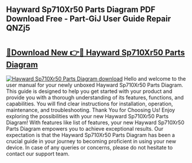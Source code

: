 ## Hayward Sp710Xr50 Parts Diagram PDF Download Free - Part-GiJ User Guide Repair QNZj5

# <h2><a href="http://dfqaxt0.blite.top/?on=Hayward+Sp710Xr50+Parts+Diagram">🔗Download New 👉🔴 Hayward Sp710Xr50 Parts Diagram</a></h2>

[![Hayward Sp710Xr50 Parts Diagram download](https://i.imgur.com/lujVjoI.png)](http://dfqaxt0.blite.top/?on=Hayward+Sp710Xr50+Parts+Diagram)
Hello and welcome to the user manual for your newly unboxed Hayward Sp710Xr50 Parts Diagram. This guide is designed to help you get started with your product and provide you with a thorough understanding of its features, functions, and capabilities. You will find clear instructions for installation, operation, maintenance, and troubleshooting. Thank You for Choosing Us! Enjoy exploring the possibilities with your new Hayward Sp710Xr50 Parts Diagram! With features like list of features, your new Hayward Sp710Xr50 Parts Diagram empowers you to achieve exceptional results. Our expectation is that the Hayward Sp710Xr50 Parts Diagram has been a crucial guide in your journey to becoming proficient in using your new device. In case of any queries or concerns, please do not hesitate to contact our support team.
